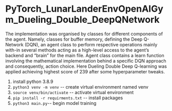 # PyTorch_LunarLanderEnvOpenAIGym_Dueling_Double_DeepQNetwork
The implementation was organised by classes for different components of the agent. Namely, classes for buffer memory, defining the Deep Q-Network (DQN), an agent class to perform respective operations mainly with-in several methods acting as a high-level access to the agent’s backend and “brain” for the main file. Agent class contains a learn function involving the mathematical implementation behind a specific DQN approach and consequently, action choice. Here Dueling Double Deep Q-learning was applied achieving highest score of 239 after some hyperparameter tweaks.

1. install python 3.8.9
2. `python3 venv -m venv` -- create virtual environment named venv
3. `source venv/bin/activate` -- activate virtual environment
4. `pip install -r requirments.txt` -- install packages
5. `python3 main.py`-- begin model training
